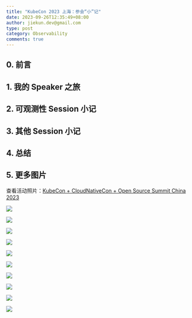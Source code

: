 ```yaml
---
title: "KubeCon 2023 上海：参会“小”记"
date: 2023-09-26T12:35:49+08:00
author: jiekun.dev@gmail.com
type: post
category: Observability
comments: true
---
```


## 0. 前言

## 1. 我的 Speaker 之旅

## 2. 可观测性 Session 小记

## 3. 其他 Session 小记

## 4. 总结

## 5. 更多图片
查看活动照片：[KubeCon + CloudNativeCon + Open Source Summit China 2023](https://www.flickr.com/photos/143247548@N03/albums/72177720311405294)

![](https://live.staticflickr.com/65535/53217714240_f8ba6c8ba8_o.jpg)

![](https://live.staticflickr.com/65535/53220136444_e4921573f8_o.jpg)

![](https://live.staticflickr.com/65535/53235476845_06a90681c7_o.jpg)

![](https://live.staticflickr.com/65535/53236882593_21d661b30c_o.jpg)

![](https://live.staticflickr.com/65535/53236882838_e90578564c_o.jpg)

![](https://live.staticflickr.com/65535/53236951309_c4e943b31f_o.jpg)

![](https://live.staticflickr.com/65535/53236950864_f8fd89b392_o.jpg)

![](https://live.staticflickr.com/65535/53236950874_4539883c7e_o.jpg)

![](https://live.staticflickr.com/65535/53235001851_2de69ce3c4_o.jpg)

![](https://live.staticflickr.com/65535/53234138657_60fa0a956d_o.jpg)
